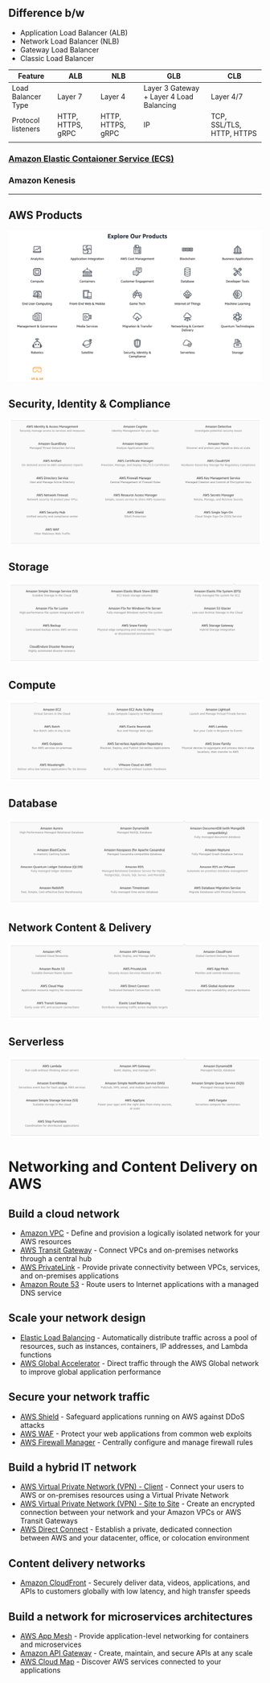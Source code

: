 ## Difference b/w 
* Application Load Balancer (ALB)
* Network Load Balancer (NLB)
* Gateway Load Balancer
* Classic Load Balancer


| Feature | ALB | NLB | GLB | CLB |
| --- | --- | --- | --- | --- |
| Load Balancer Type | Layer 7 | Layer 4 | Layer 3 Gateway + Layer 4 Load Balancing | Layer 4/7 |
| Protocol listeners | HTTP, HTTPS, gRPC | HTTP, HTTPS, gRPC | IP | TCP, SSL/TLS, HTTP, HTTPS |
|  |  |  |  |  |


### [Amazon Elastic Contaioner Service (ECS)](https://aws.amazon.com/ecs/faqs/)

### Amazon Kenesis
----------

## AWS Products
![AWS Products](AWS-Products.png)

## Security, Identity & Compliance
![Security, Identity & Compliance](security-identity-compliance.png)

## Storage
![Storage](Storage.png)

## Compute
![Compute](Compute.png)

## Database
![Database](Database.png)

## Network Content & Delivery
![Network Content & Delivery](Network-content-delivery.png)

## Serverless
![Serverless](Serverless.png)



# Networking and Content Delivery on AWS
## Build a cloud network
* [Amazon VPC](https://aws.amazon.com/vpc/?c=nt&sec=srv) - Define and provision a logically isolated network for your AWS resources
* [AWS Transit Gateway](https://aws.amazon.com/transit-gateway/?c=sc&sec=srv) - Connect VPCs and on-premises networks through a central hub
* [AWS PrivateLink](https://aws.amazon.com/privatelink/?c=nt&sec=srv) - Provide private connectivity between VPCs, services, and on-premises applications
* [Amazon Route 53](https://aws.amazon.com/route53/?c=nt&sec=srv) - Route users to Internet applications with a managed DNS service

## Scale your network design
* [Elastic Load Balancing](https://aws.amazon.com/elasticloadbalancing/?c=nt&sec=srv) - Automatically distribute traffic across a pool of resources, such as instances, containers, IP addresses, and Lambda functions
* [AWS Global Accelerator](https://aws.amazon.com/global-accelerator/?c=nt&sec=srv) - Direct traffic through the AWS Global network to improve global application performance

## Secure your network traffic
* [AWS Shield](https://aws.amazon.com/shield/?c=nt&sec=srv) - Safeguard applications running on AWS against DDoS attacks 
* [AWS WAF](https://aws.amazon.com/waf/?c=nt&sec=srv) - Protect your web applications from common web exploits
* [AWS Firewall Manager](https://aws.amazon.com/firewall-manager/?c=nt&sec=srv) - Centrally configure and manage firewall rules

## Build a hybrid IT network
* [AWS Virtual Private Network (VPN) - Client](https://aws.amazon.com/vpn/?c=nt&sec=srv) - Connect your users to AWS or on-premises resources using a Virtual Private Network
* [AWS Virtual Private Network (VPN) - Site to Site](https://aws.amazon.com/vpn/?c=nt&sec=srv) - Create an encrypted connection between your network and your Amazon VPCs or AWS Transit Gateways
* [AWS Direct Connect](https://aws.amazon.com/directconnect/?c=nt&sec=srv) - Establish a private, dedicated connection between AWS and your datacenter, office, or colocation environment

## Content delivery networks
* [Amazon CloudFront](https://aws.amazon.com/cloudfront/?c=nt&sec=srv) - Securely deliver data, videos, applications, and APIs to customers globally with low latency, and high transfer speeds

## Build a network for microservices architectures
* [AWS App Mesh](https://aws.amazon.com/app-mesh/?c=nt&sec=srv) - Provide application-level networking for containers and microservices
* [Amazon API Gateway](https://aws.amazon.com/api-gateway/?c=nt&sec=srv) - Create, maintain, and secure APIs at any scale
* [AWS Cloud Map](https://aws.amazon.com/cloud-map/?c=nt&sec=srv) - Discover AWS services connected to your applications